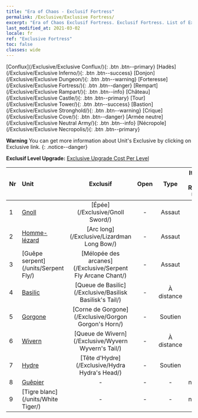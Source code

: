```yaml
---
title: "Era of Chaos - Exclusif Fortress"
permalink: /Exclusive/Exclusive Fortress/
excerpt: "Era of Chaos Exclusif Fortress. Exclusif Fortress. List of Exclusif Fortress in Era of Chaos"
last_modified_at: 2021-03-02
locale: fr
ref: "Exclusive Fortress"
toc: false
classes: wide
---
```

 [Conflux](/Exclusive/Exclusive Conflux/){: .btn .btn--primary} [Hadès](/Exclusive/Exclusive Inferno/){: .btn .btn--success} [Donjon](/Exclusive/Exclusive Dungeon/){: .btn .btn--warning} [Forteresse](/Exclusive/Exclusive Fortress/){: .btn .btn--danger} [Rempart](/Exclusive/Exclusive Rampart/){: .btn .btn--info} [Château](/Exclusive/Exclusive Castle/){: .btn .btn--primary} [Tour](/Exclusive/Exclusive Tower/){: .btn .btn--success} [Bastion](/Exclusive/Exclusive Stronghold/){: .btn .btn--warning} [Crique](/Exclusive/Exclusive Cove/){: .btn .btn--danger} [Armée neutre](/Exclusive/Exclusive Neutral Army/){: .btn .btn--info} [Nécropole](/Exclusive/Exclusive Necropolis/){: .btn .btn--primary} 

**Warning** You can get more information about Unit's Exclusive by clicking on Exclusive link. 
{: .notice--danger}

 **Exclusif Level Upgrade:** [Exclusive Upgrade Cost Per Level](/Exclusive/ExclusiveUpgradeCostPerLevel/)

  | Nr |         Unit        | Exclusif | Open  |    Type   |  Item to Rank UP      |  Skin   |
  |:---|:--------------------|:-------------:|:-----:|:---------:|:---------------------:|:-------:|
  | 1  | [Gnoll](/units/Gnoll/) | [Épée](/Exclusive/Gnoll Sword/) | - | Assaut | - | - |
  | 2  | [Homme-lézard](/units/Lizardman/) | [Arc long](/Exclusive/Lizardman Long Bow/) | - | Assaut | - | - |
  | 3  | [Guêpe serpent](/units/Serpent Fly/) | [Mélopée des arcanes](/Exclusive/Serpent Fly Arcane Chant/) | - | Assaut | - | - |
  | 4  | [Basilic](/units/Basilisk/) | [Queue de Basilic](/Exclusive/Basilisk Basilisk's Tail/) | - | À distance | - | - |
  | 5  | [Gorgone](/units/Gorgon/) | [Corne de Gorgone](/Exclusive/Gorgon Gorgon's Horn/) | - | Soutien | - | - |
  | 6  | [Wivern](/units/Wyvern/) | [Queue de Wivern](/Exclusive/Wyvern Wyvern's Tail/) | - | À distance | - | - |
  | 7  | [Hydre](/units/Hydra/) | [Tête d'Hydre](/Exclusive/Hydra Hydra's Head/) | - | Soutien | - | - |
  | 8  | [Guêpier](/units/Waspwort/) | - | - | - | none | none |
  | 9  | [Tigre blanc](/units/White Tiger/) | - | - | - | none | none |
